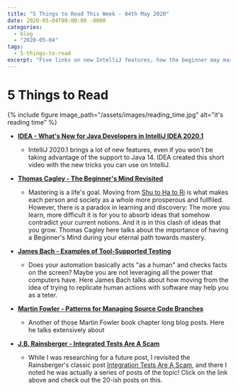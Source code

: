 ```yaml
---
title: "5 Things to Read This Week - 04th May 2020"
date: 2020-05-04T08:00:00 -0000
categories:
  - blog
  - "2020-05-04"
tags:
  - 5-things-to-read
excerpt: "Five links on new IntelliJ features, how the beginner may master the master, the true power of automation in testing, patterns of branching, and how Integrated Tests Are A Scam."
---
```


# 5 Things to Read

{% include figure image_path="/assets/images/reading_time.jpg" alt="it's reading time" %}

- **[IDEA - What's New for Java Developers in IntelliJ IDEA 2020.1](https://www.youtube.com/watch?v=LtOH7snHBCA)**
  - IntelliJ 2020.1 brings a lot of new features, even if you won't be taking advantage of the support to Java 14. IDEA created this short video with the new tricks you can use on IntelliJ.

- **[Thomas Cagley - The Beginner's Mind Revisited](https://tcagley.wordpress.com/2020/04/21/the-beginners-mind-revisited/)**
  - Mastering is a life's goal. Moving from [Shu to Ha to Ri](https://en.wikipedia.org/wiki/Shuhari) is what makes each person and society as a whole more prosperous and fullfiled. However, there is a paradox in learning and discovery: The more you learn, more difficult it is for you to absorb ideas that somehow contradict your current notions. And it is in this clash of ideas that you grow. Thomas Cagley here talks about the importance of having a Beginner's Mind during your eternal path towards mastery.

- **[James Bach - Examples of Tool-Supported Testing](https://www.youtube.com/watch?v=HWTzgS0aoP8)**
  - Does your automation basically acts "as a human" and checks facts on the screen? Maybe you are not leveraging all the power that computers have. Here James Bach talks about how moving from the idea of trying to replicate human actions with software may help you as a teter.

- **[Martin Fowler - Patterns for Managing Source Code Branches](https://martinfowler.com/articles/branching-patterns.html)**
  - Another of those Martin Fowler book chapter long blog posts. Here he talks extensively about

- **[J.B. Rainsberger - Integrated Tests Are A Scam](https://blog.thecodewhisperer.com/series#integrated-tests-are-a-scam)**
  - While I was researching for a future post, I revisited the Rainsberger's classic post [Integration Tests Are A Scam](https://blog.thecodewhisperer.com/permalink/integrated-tests-are-a-scam), and there I noted he was actually a series of posts of the topic! Click on the link above and check out the 20-ish posts on this.
